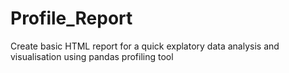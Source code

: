 # Profile_Report
Create basic HTML report for a quick explatory data analysis and visualisation using pandas profiling tool

